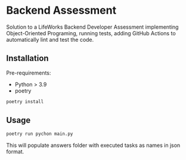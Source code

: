 # Backend Assessment

Solution to a LifeWorks Backend Developer Assessment implementing Object-Oriented Programing, running tests, adding
GitHub Actions to automatically lint and test the code.

## Installation

Pre-requirements:

- Python > 3.9
- poetry

```bash
poetry install
```

## Usage

```bash
poetry run pychon main.py
```

This will populate answers folder with executed tasks as names in json format.
